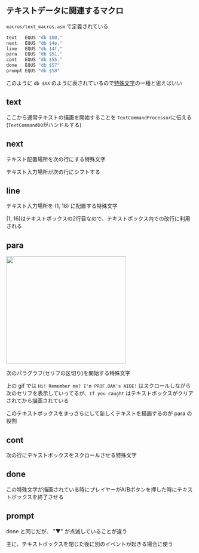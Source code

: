 ## テキストデータに関連するマクロ

`macros/text_macros.asm` で定義されている

```asm
text   EQUS "db $00,"
next   EQUS "db $4e,"
line   EQUS "db $4f,"
para   EQUS "db $51,"
cont   EQUS "db $55,"
done   EQUS "db $57"
prompt EQUS "db $58"
```

このように `db $XX` のように表されているので[特殊文字](charcode.md#%E7%89%B9%E6%AE%8A%E6%96%87%E5%AD%97)の一種と思えばいい

## text

ここから通常テキストの描画を開始することを `TextCommandProcessor`に伝える(`TextCommand00`がハンドルする)

## next

テキスト配置場所を次の行にする特殊文字  

テキスト入力場所が次の行にシフトする  

## line

テキスト入力場所を (1, 16) に配置する特殊文字  

(1, 16)はテキストボックスの2行目なので、テキストボックス内での改行に利用される

## para

<img src="https://imgur.com/xEYPTfK.gif" width="320px" height="288px" />

次のパラグラフ(セリフの区切り)を開始する特殊文字

上の gif では `Hi! Remember me? I'm PROF.OAK's AIDE!` はスクロールしながら次のセリフを表示していってるが、`If you caught` はテキストボックスがクリアされてから描画されている

このテキストボックスをまっさらにして新しくテキストを描画するのが para の役割

## cont

次の行にテキストボックスをスクロールさせる特殊文字

## done

この特殊文字が描画されている時にプレイヤーがA/Bボタンを押した時にテキストボックスを終了させる

## prompt

done と同じだが、 "▼" が点滅していることが違う

主に、テキストボックスを閉じた後に別のイベントが起きる場合に使う
